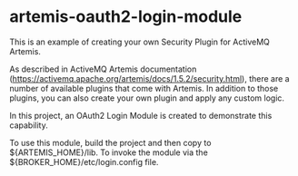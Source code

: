 # artemis-oauth2-login-module

This is an example of creating your own Security Plugin for ActiveMQ Artemis.

As described in ActiveMQ Artemis documentation (https://activemq.apache.org/artemis/docs/1.5.2/security.html), there are a number of available plugins that come with Artemis.  In addition to those plugins, you can also create your own plugin and apply any custom logic.

In this project, an OAuth2 Login Module is created to demonstrate this capability.

To use this module, build the project and then copy to ${ARTEMIS_HOME}/lib.  To invoke the module via the ${BROKER_HOME}/etc/login.config file.
